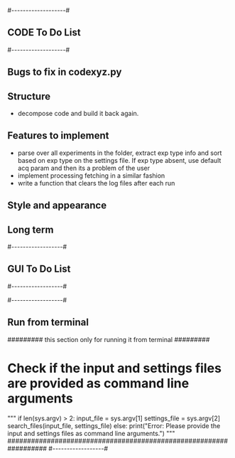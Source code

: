 #-------------------#
## CODE To Do List ##
#-------------------#

## Bugs to fix in codexyz.py


## Structure

- decompose code and build it back again.

## Features to implement
- parse over all experiments in the folder, extract exp type info and sort based on exp type on the settings file. If exp type absent, use default acq param and then its a problem of the user
- implement processing fetching in a similar fashion
- write a function that clears the log files after each run
## Style and appearance



## Long term

#------------------#
## GUI To Do List ##
#------------------#


#------------------#
## Run from terminal ##
######### this section only for running it from terminal #########
# Check if the input and settings files are provided as command line arguments
""" if len(sys.argv) > 2:
    input_file = sys.argv[1]
    settings_file = sys.argv[2]
    search_files(input_file, settings_file)
else:
    print("Error: Please provide the input and settings files as command line arguments.")
 """
 ##################################################################
 #------------------#
